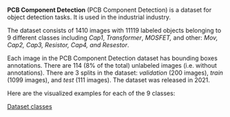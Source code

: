**PCB Component Detection** (PCB Component Detection) is a dataset for object detection tasks. It is used in the industrial industry.

The dataset consists of 1410 images with 11119 labeled objects belonging to 9 different classes including *Cap1*, *Transformer*, *MOSFET,* and other: **Mov*, *Cap2*, *Cap3*, *Resistor*, *Cap4*, and *Resestor**.

Each image in the PCB Component Detection dataset has bounding boxes annotations. There are 114 (8% of the total) unlabeled images (i.e. without annotations). There are 3 splits in the dataset: *validation* (200 images), *train* (1099 images), and *test* (111 images). The dataset was released in 2021.

Here are the visualized examples for each of the 9 classes:

[Dataset classes](https://github.com/dataset-ninja/pcb-component-detection/raw/main/visualizations/classes_preview.webm)

